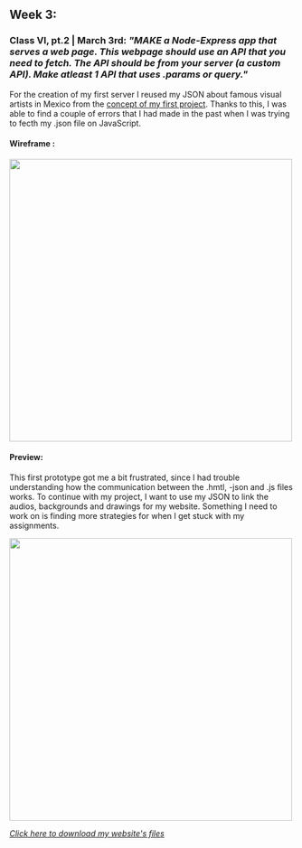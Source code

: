 ## Week 3:

### Class VI, pt.2 | March 3rd: _"MAKE a Node-Express app that serves a web page. This webpage should use an API that you need to fetch. The API should be from your server (a custom API). Make atleast 1 API that uses .params or query."_

For the creation of my first server I reused my JSON about famous visual artists in Mexico from the [concept of my first project](https://github.com/andresugartechea/ConnectionsLab/blob/main/homework/week3/Project_1/mexartists.json). Thanks to this, I was able to find a couple of errors that I had made in the past when I was trying to fecth my .json file on JavaScript. 


#### Wireframe :

<img src="wireframe.png" height ="500" />

#### Preview: 

This first prototype got me a bit frustrated, since I had trouble understanding how the communication between the .hmtl, -json and .js files works. To continue with my project, I want to use my JSON to link the audios, backgrounds and drawings for my website. Something I need to work on is finding more strategies for when I get stuck with my assignments. 

<img src="screenshot.png" height ="500" />

[_Click here to download my website's files_](https://drive.google.com/drive/folders/1aLzL_ErmrO3g320udtbd_L1geiZB_Oqv?usp=sharing)

